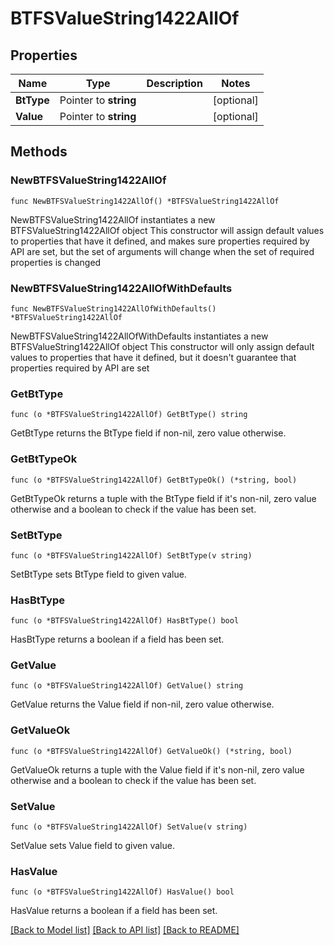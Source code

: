 # BTFSValueString1422AllOf

## Properties

Name | Type | Description | Notes
------------ | ------------- | ------------- | -------------
**BtType** | Pointer to **string** |  | [optional] 
**Value** | Pointer to **string** |  | [optional] 

## Methods

### NewBTFSValueString1422AllOf

`func NewBTFSValueString1422AllOf() *BTFSValueString1422AllOf`

NewBTFSValueString1422AllOf instantiates a new BTFSValueString1422AllOf object
This constructor will assign default values to properties that have it defined,
and makes sure properties required by API are set, but the set of arguments
will change when the set of required properties is changed

### NewBTFSValueString1422AllOfWithDefaults

`func NewBTFSValueString1422AllOfWithDefaults() *BTFSValueString1422AllOf`

NewBTFSValueString1422AllOfWithDefaults instantiates a new BTFSValueString1422AllOf object
This constructor will only assign default values to properties that have it defined,
but it doesn't guarantee that properties required by API are set

### GetBtType

`func (o *BTFSValueString1422AllOf) GetBtType() string`

GetBtType returns the BtType field if non-nil, zero value otherwise.

### GetBtTypeOk

`func (o *BTFSValueString1422AllOf) GetBtTypeOk() (*string, bool)`

GetBtTypeOk returns a tuple with the BtType field if it's non-nil, zero value otherwise
and a boolean to check if the value has been set.

### SetBtType

`func (o *BTFSValueString1422AllOf) SetBtType(v string)`

SetBtType sets BtType field to given value.

### HasBtType

`func (o *BTFSValueString1422AllOf) HasBtType() bool`

HasBtType returns a boolean if a field has been set.

### GetValue

`func (o *BTFSValueString1422AllOf) GetValue() string`

GetValue returns the Value field if non-nil, zero value otherwise.

### GetValueOk

`func (o *BTFSValueString1422AllOf) GetValueOk() (*string, bool)`

GetValueOk returns a tuple with the Value field if it's non-nil, zero value otherwise
and a boolean to check if the value has been set.

### SetValue

`func (o *BTFSValueString1422AllOf) SetValue(v string)`

SetValue sets Value field to given value.

### HasValue

`func (o *BTFSValueString1422AllOf) HasValue() bool`

HasValue returns a boolean if a field has been set.


[[Back to Model list]](../README.md#documentation-for-models) [[Back to API list]](../README.md#documentation-for-api-endpoints) [[Back to README]](../README.md)


